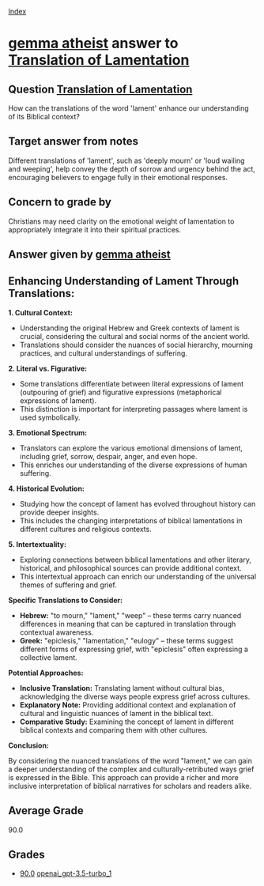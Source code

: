 
[Index](../../../index.md)
# [gemma atheist](../../answering_models/gemma_atheist.md) answer to [Translation of Lamentation](../../questions/Translation_of_Lamentation.md)

## Question [Translation of Lamentation](../../questions/Translation_of_Lamentation.md)
How can the translations of the word 'lament' enhance our understanding of its Biblical context?

## Target answer from notes
Different translations of 'lament', such as 'deeply mourn' or 'loud wailing and weeping', help convey the depth of sorrow and urgency behind the act, encouraging believers to engage fully in their emotional responses.

## Concern to grade by
Christians may need clarity on the emotional weight of lamentation to appropriately integrate it into their spiritual practices.

## Answer given by [gemma atheist](../../answering_models/gemma_atheist.md)
## Enhancing Understanding of Lament Through Translations:

**1. Cultural Context:**

* Understanding the original Hebrew and Greek contexts of lament is crucial, considering the cultural and social norms of the ancient world. 
* Translations should consider the nuances of social hierarchy, mourning practices, and cultural understandings of suffering.


**2. Literal vs. Figurative:**

* Some translations differentiate between literal expressions of lament (outpouring of grief) and figurative expressions (metaphorical expressions of lament). 
* This distinction is important for interpreting passages where lament is used symbolically.


**3. Emotional Spectrum:**

* Translators can explore the various emotional dimensions of lament, including grief, sorrow, despair, anger, and even hope. 
* This enriches our understanding of the diverse expressions of human suffering.


**4. Historical Evolution:**

* Studying how the concept of lament has evolved throughout history can provide deeper insights. 
* This includes the changing interpretations of biblical lamentations in different cultures and religious contexts.


**5. Intertextuality:**

* Exploring connections between biblical lamentations and other literary, historical, and philosophical sources can provide additional context. 
* This intertextual approach can enrich our understanding of the universal themes of suffering and grief.


**Specific Translations to Consider:**

* **Hebrew:** "to mourn," "lament," "weep" – these terms carry nuanced differences in meaning that can be captured in translation through contextual awareness.
* **Greek:** "epiclesis," "lamentation," "eulogy" – these terms suggest different forms of expressing grief, with "epiclesis" often expressing a collective lament.


**Potential Approaches:**

* **Inclusive Translation:** Translating lament without cultural bias, acknowledging the diverse ways people express grief across cultures.
* **Explanatory Note:** Providing additional context and explanation of cultural and linguistic nuances of lament in the biblical text.
* **Comparative Study:** Examining the concept of lament in different biblical contexts and comparing them with other cultures.


**Conclusion:**

By considering the nuanced translations of the word "lament," we can gain a deeper understanding of the complex and culturally-retributed ways grief is expressed in the Bible. This approach can provide a richer and more inclusive interpretation of biblical narratives for scholars and readers alike.

## Average Grade
90.0

## Grades
 * [90.0](./Translation_of_Lamentation_grades/openai_gpt-3.5-turbo_1.md) [openai_gpt-3.5-turbo_1](../../grading_models/openai_gpt-3.5-turbo_1.md)
